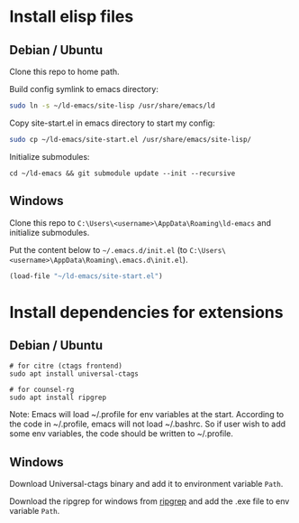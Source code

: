 # Install elisp files

## Debian / Ubuntu

Clone this repo to home path.

Build config symlink to emacs directory:

```bash
sudo ln -s ~/ld-emacs/site-lisp /usr/share/emacs/ld
```

Copy site-start.el in emacs directory to start my config:

```bash
sudo cp ~/ld-emacs/site-start.el /usr/share/emacs/site-lisp/
```

Initialize submodules:

```plaintext
cd ~/ld-emacs && git submodule update --init --recursive
```

## Windows

Clone this repo to `C:\Users\<username>\AppData\Roaming\ld-emacs` and initialize submodules.

Put the content below to `~/.emacs.d/init.el` (to `C:\Users\<username>\AppData\Roaming\.emacs.d\init.el`).

```lisp
(load-file "~/ld-emacs/site-start.el")
```

# Install dependencies for extensions

## Debian / Ubuntu

```plaintext
# for citre (ctags frontend)
sudo apt install universal-ctags

# for counsel-rg
sudo apt install ripgrep
```

Note: Emacs will load ~/.profile for env variables at the start. According to the code in ~/.profile, emacs will not load ~/.bashrc. So if user wish to add some env variables, the code should be written to ~/.profile.

## Windows

Download Universal-ctags binary and add it to environment variable `Path`.

Download the ripgrep for windows from [ripgrep](https://github.com/BurntSushi/ripgrep) and add the .exe file to env variable `Path`.
